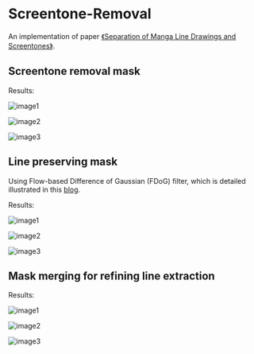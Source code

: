 # Screentone-Removal

An implementation of paper [《Separation of Manga Line Drawings and Screentones》](https://www.researchgate.net/publication/277653033).

## Screentone removal mask

Results:

![image1](https://github.com/Patrickctyyx/Screentone-Removal/blob/master/results/1_1.jpg)

![image2](https://github.com/Patrickctyyx/Screentone-Removal/blob/master/results/2_1.jpg)

![image3](https://github.com/Patrickctyyx/Screentone-Removal/blob/master/results/3_1.jpg)

## Line preserving mask

Using Flow-based Difference of Gaussian (FDoG) filter, which is detailed illustrated in this [blog](https://ssarcandy.tw/2017/06/26/Coherent-Line-Drawing/).

Results:

![image1](https://github.com/Patrickctyyx/Screentone-Removal/blob/master/results/1_2.jpg)

![image2](https://github.com/Patrickctyyx/Screentone-Removal/blob/master/results/2_2.jpg)

![image3](https://github.com/Patrickctyyx/Screentone-Removal/blob/master/results/3_3.jpg)

## Mask merging for refining line extraction

Results:

![image1](https://github.com/Patrickctyyx/Screentone-Removal/blob/master/results/1_3.jpg)

![image2](https://github.com/Patrickctyyx/Screentone-Removal/blob/master/results/2_3.jpg)

![image3](https://github.com/Patrickctyyx/Screentone-Removal/blob/master/results/3_3.jpg)
